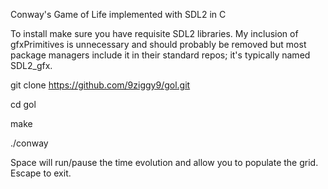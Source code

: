 Conway's Game of Life implemented with SDL2 in C

To install make sure you have requisite SDL2 libraries. My inclusion of gfxPrimitives is unnecessary and should probably be removed but most package managers include it in their standard repos; it's typically named SDL2_gfx.

git clone https://github.com/9ziggy9/gol.git

cd gol

make

./conway

Space will run/pause the time evolution and allow you to populate the grid. Escape to exit.

